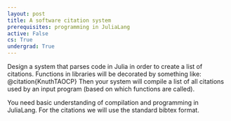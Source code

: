 ```yaml
---
layout: post
title: A software citation system
prerequisites: programming in JuliaLang
active: False
cs: True
undergrad: True
---
```

Design a system that parses code in Julia in order to create a list of
citations.
Functions in libraries will be decorated by something like:
@citation{KnuthTAOCP}
Then your system will compile a list of all citations used by an input program
(based on which functions are called).

You need basic understanding of compilation and programming in JuliaLang.
For the citations we will use the standard bibtex format.
